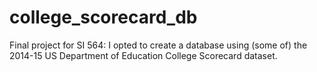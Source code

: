 # college_scorecard_db
Final project for SI 564: I opted to create a database using (some of) the 2014-15 US Department of Education College Scorecard dataset.
